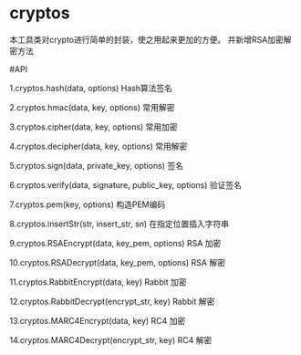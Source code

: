 # cryptos
本工具类对crypto进行简单的封装，使之用起来更加的方便。
并新增RSA加密解密方法

#API

1.cryptos.hash(data, options)
Hash算法签名

2.cryptos.hmac(data, key, options)
常用解密

3.cryptos.cipher(data, key, options)
常用加密

4.cryptos.decipher(data, key, options)
常用解密

5.cryptos.sign(data, private_key, options)
签名

6.cryptos.verify(data, signature, public_key, options)
验证签名

7.cryptos.pem(key, options)
构造PEM编码

8.cryptos.insertStr(str, insert_str, sn)
在指定位置插入字符串

9.cryptos.RSAEncrypt(data, key_pem, options)
RSA 加密

10.cryptos.RSADecrypt(data, key_pem, options)
RSA 解密

11.cryptos.RabbitEncrypt(data, key)
Rabbit 加密

12.cryptos.RabbitDecrypt(encrypt_str, key)
Rabbit 解密

13.cryptos.MARC4Encrypt(data, key)
RC4 加密

14.cryptos.MARC4Decrypt(encrypt_str, key)
RC4 解密

